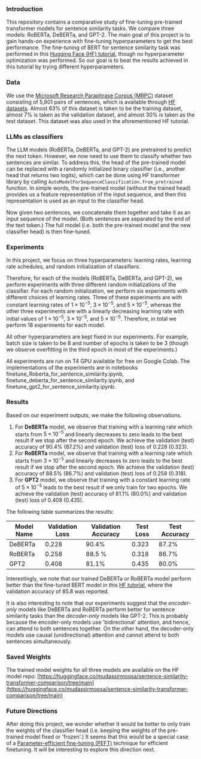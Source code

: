 ### Introduction

This repository contains a comparative study of fine-tuning pre-trained transformer models for sentence similarity tasks. We compare three models: RoBERTa, DeBERTa, and GPT-2. The main goal of this project is to gain hands-on experience with fine-tuning hyperparameters to get the best performance. The fine-tuning of BERT for sentence similarity task was performed in this [Hugging Face (HF) tutorial](https://huggingface.co/learn/llm-course/chapter3/3?fw=pt), though no hyperparameter optimization was performed. So our goal is to beat the results achieved in this tutorial by trying different hyperparameters.

### Data

We use the [Microsoft Research Paraphrase Corpus (MRPC)](https://aclanthology.org/I05-5002.pdf) dataset consisting of 5,801 pairs of sentences, which is available through [HF datasets](https://huggingface.co/datasets/nyu-mll/glue/viewer/mrpc?views%5B%5D=mrpc_train). Almost 63% of this dataset is taken to be the training dataset, almost 7% is taken as the validation dataset, and almost 30% is taken as the test dataset. This dataset was also used in the aforementioned HF tutorial. 


### LLMs as classifiers

The LLM models (RoBERTa, DeBERTa, and GPT-2) are pretrained to predict the next token. However, we now need to use them to classify whether two sentences are similar. To address this, the head of the pre-trained model can be replaced with a randomly initialized binary classifier (i.e., another head that returns two logits), which can be done using HF transformer library by calling `AutoModelForSequenceClassification.from_pretrained` function. In simple words, the pre-trained model (without the trained head) provides us a feature representation of the input sequence, and then this representation is used as an input to the classifier head.

Now given two sentences, we concatenate them together and take it as an input sequence of the model. (Both sentences are separated by the end of the text token.) The full model (i.e. both the pre-trained model and the new classifier head) is then fine-tuned. 

### Experiments

In this project, we focus on three hyperparameters: learning rates, learning rate schedules, and random initialization of classifiers.

Therefore, for each of the models (RoBERTa, DeBERTa, and GPT-2), we perform experiments with three different random initializations of the classifier. For each random initialization, we perform six experiments with different choices of learning rates. Three of these experiments are with constant learning rates of $1\times 10^{-5}$, $3\times 10^{-5}$, and $5\times 10^{-5}$, whereas the other three experiments are with a linearly decreasing learning rate with initial values of $1\times 10^{-5}$, $3\times 10^{-5}$, and $5\times 10^{-5}$. Therefore, in total we perform 18 experiments for each model. 

All other hyperparameters are kept fixed in our experiments. For example, batch size is taken to be 8 and number of epochs is taken to be 3 (though we observe overfitting in the third epoch in most of the experiments.)

All experiments are run on T4 GPU available for free on Google Colab. The implementations of the experiments are in notebooks finetune_Roberta_for_sentence_similarity.ipynb, finetune_deberta_for_sentence_similarity.ipynb, and finetune_gpt2_for_sentence_similarity.ipynb.

### Results

Based on our experiment outputs, we make the following observations. 

1. For **DeBERTa** model, we observe that training with a learning rate which starts from $5\times 10^{-5}$ and linearly decreases to zero leads to the best result if we stop after the second epoch. We achieve the validation (test) accuracy of 90.4% (87.2%) and validation (test) loss of 0.228 (0.323).
2. For **RoBERTa** model, we observe that training with a learning rate which starts from $3\times 10^{-5}$ and linearly decreases to zero leads to the best result if we stop after the second epoch. We achieve the validation (test) accuracy of 88.5% (86.7%) and validation (test) loss of 0.258 (0.318).
3. For **GPT2** model, we observe that training with a constant learning rate of $5\times 10^{-5}$ leads to the best result if we only train for two epochs. We achieve the validation (test) accuracy of 81.1% (80.0%) and validation (test) loss of 0.408 (0.435).

The following table summarizes the results:

| Model Name  | Validation Loss | Validation Accuracy |Test Loss | Test Accuracy |
|-------|----------|----------|----------|----------|
| DeBERTa | 0.228  | 90.4% | 0.323 | 87.2%|
| RoBERTa   | 0.258  | 88.5 %   | 0.318| 86.7%|
| GPT2 | 0.408  | 81.1%    | 0.435| 80.0%|

Interestingly, we note that our trained DeBERTa or RoBERTa model perform better than the fine-tuned BERT model in this [HF tutorial](https://huggingface.co/learn/llm-course/chapter3/3?fw=pt), where the validation accuracy of 85.8 was reported. 

It is also interesting to note that our experiments suggest that the *encoder-only* models like DeBERTa and RoBERTa perform better for sentence similarity tasks than the *decoder-only* models like GPT-2. This is probably because the encoder-only models use 'bidirectional' attention, and hence, can attend to both sentences together. On the other hand, the decoder-only models use causal (unidirectional) attention and cannot attend to both sentences simultaneously.

### Saved Weights

The trained model weights for all three models are available on the HF model repo: [https://huggingface.co/mudassirmoosa/sentence-similarity-transformer-comparison/tree/main](https://huggingface.co/mudassirmoosa/sentence-similarity-transformer-comparison/tree/main)

### Future Directions

After doing this project, we wonder whether it would be better to only train the weights of the classifier head (i.e. keeping the weights of the pre-trained model fixed or 'frozen'.) It seems that this would be a special case of a [Parameter-efficient fine-tuning (PEFT)](https://github.com/huggingface/peft) technique for efficient finetuning. It will be interesting to explore this direction next. 
